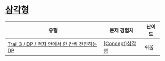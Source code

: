 # [삼각형](https://www.codetree.ai/trails/complete/curated-cards/intro-dp-modeling-triangle)

|유형|문제 경험치|난이도|
|---|---|---|
|[Trail 3 / DP / 격자 안에서 한 칸씩 전진하는 DP](https://www.codetree.ai/trail-info/novice-high/)|[[Concept]삼각형](https://www.codetree.ai/trails/complete/curated-cards/intro-dp-modeling-triangle/)|쉬움|

